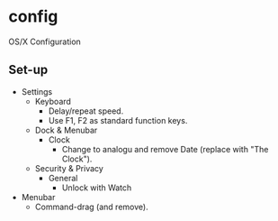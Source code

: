 # config

OS/X Configuration

## Set-up

- Settings
  - Keyboard
    - Delay/repeat speed.
    - Use F1, F2 as standard function keys.
  - Dock & Menubar
    - Clock
      - Change to analogu and remove Date (replace with "The Clock").
  - Security & Privacy
    - General
      - Unlock with Watch
- Menubar
  - Command-drag (and remove).
